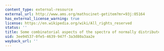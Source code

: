```yaml
---
content_type: external-resource
external_url: http://www.ams.org/mathscinet-getitem?mr=93j:05164
has_external_license_warning: true
license: https://en.wikipedia.org/wiki/All_rights_reserved
status: ''
title: Some combinatorial aspects of the spectra of normally distributed random matrices
uid: 3ee94537-0fe5-4639-947f-3a3d80a3aa2e
wayback_url: ''
---
```

